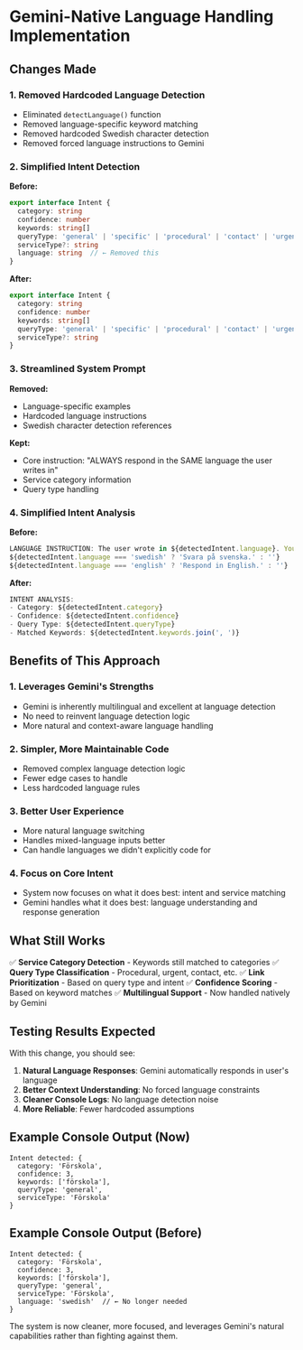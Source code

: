 # Gemini-Native Language Handling Implementation

## Changes Made

### 1. **Removed Hardcoded Language Detection**
- Eliminated `detectLanguage()` function
- Removed language-specific keyword matching
- Removed hardcoded Swedish character detection
- Removed forced language instructions to Gemini

### 2. **Simplified Intent Detection**
**Before:**
```typescript
export interface Intent {
  category: string
  confidence: number
  keywords: string[]
  queryType: 'general' | 'specific' | 'procedural' | 'contact' | 'urgent'
  serviceType?: string
  language: string  // ← Removed this
}
```

**After:**
```typescript
export interface Intent {
  category: string
  confidence: number
  keywords: string[]
  queryType: 'general' | 'specific' | 'procedural' | 'contact' | 'urgent'
  serviceType?: string
}
```

### 3. **Streamlined System Prompt**
**Removed:**
- Language-specific examples
- Hardcoded language instructions
- Swedish character detection references

**Kept:**
- Core instruction: "ALWAYS respond in the SAME language the user writes in"
- Service category information
- Query type handling

### 4. **Simplified Intent Analysis**
**Before:**
```typescript
LANGUAGE INSTRUCTION: The user wrote in ${detectedIntent.language}. You MUST respond in ${detectedIntent.language}.
${detectedIntent.language === 'swedish' ? 'Svara på svenska.' : ''}
${detectedIntent.language === 'english' ? 'Respond in English.' : ''}
```

**After:**
```typescript
INTENT ANALYSIS:
- Category: ${detectedIntent.category}
- Confidence: ${detectedIntent.confidence}
- Query Type: ${detectedIntent.queryType}
- Matched Keywords: ${detectedIntent.keywords.join(', ')}
```

## Benefits of This Approach

### 1. **Leverages Gemini's Strengths**
- Gemini is inherently multilingual and excellent at language detection
- No need to reinvent language detection logic
- More natural and context-aware language handling

### 2. **Simpler, More Maintainable Code**
- Removed complex language detection logic
- Fewer edge cases to handle
- Less hardcoded language rules

### 3. **Better User Experience**
- More natural language switching
- Handles mixed-language inputs better
- Can handle languages we didn't explicitly code for

### 4. **Focus on Core Intent**
- System now focuses on what it does best: intent and service matching
- Gemini handles what it does best: language understanding and response generation

## What Still Works

✅ **Service Category Detection** - Keywords still matched to categories
✅ **Query Type Classification** - Procedural, urgent, contact, etc.
✅ **Link Prioritization** - Based on query type and intent
✅ **Confidence Scoring** - Based on keyword matches
✅ **Multilingual Support** - Now handled natively by Gemini

## Testing Results Expected

With this change, you should see:

1. **Natural Language Responses**: Gemini automatically responds in user's language
2. **Better Context Understanding**: No forced language constraints
3. **Cleaner Console Logs**: No language detection noise
4. **More Reliable**: Fewer hardcoded assumptions

## Example Console Output (Now)
```
Intent detected: {
  category: 'Förskola',
  confidence: 3,
  keywords: ['förskola'],
  queryType: 'general',
  serviceType: 'Förskola'
}
```

## Example Console Output (Before)
```
Intent detected: {
  category: 'Förskola', 
  confidence: 3,
  keywords: ['förskola'],
  queryType: 'general',
  serviceType: 'Förskola',
  language: 'swedish'  // ← No longer needed
}
```

The system is now cleaner, more focused, and leverages Gemini's natural capabilities rather than fighting against them.
